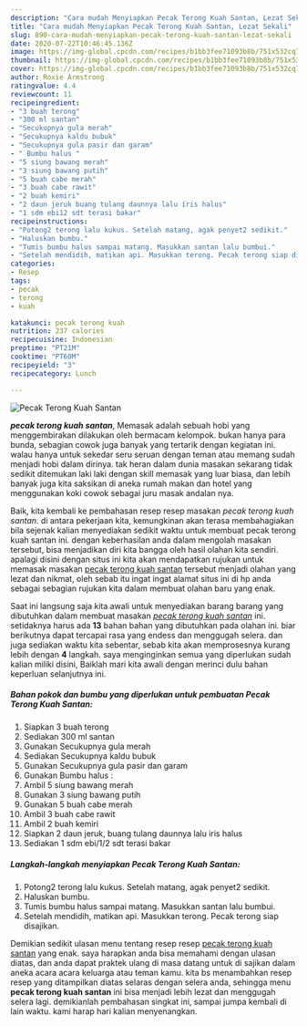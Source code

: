 ```yaml
---
description: "Cara mudah Menyiapkan Pecak Terong Kuah Santan, Lezat Sekali"
title: "Cara mudah Menyiapkan Pecak Terong Kuah Santan, Lezat Sekali"
slug: 890-cara-mudah-menyiapkan-pecak-terong-kuah-santan-lezat-sekali
date: 2020-07-22T10:46:45.136Z
image: https://img-global.cpcdn.com/recipes/b1bb3fee71093b8b/751x532cq70/pecak-terong-kuah-santan-foto-resep-utama.jpg
thumbnail: https://img-global.cpcdn.com/recipes/b1bb3fee71093b8b/751x532cq70/pecak-terong-kuah-santan-foto-resep-utama.jpg
cover: https://img-global.cpcdn.com/recipes/b1bb3fee71093b8b/751x532cq70/pecak-terong-kuah-santan-foto-resep-utama.jpg
author: Roxie Armstrong
ratingvalue: 4.4
reviewcount: 11
recipeingredient:
- "3 buah terong"
- "300 ml santan"
- "Secukupnya gula merah"
- "Secukupnya kaldu bubuk"
- "Secukupnya gula pasir dan garam"
- " Bumbu halus "
- "5 siung bawang merah"
- "3 siung bawang putih"
- "5 buah cabe merah"
- "3 buah cabe rawit"
- "2 buah kemiri"
- "2 daun jeruk buang tulang daunnya lalu iris halus"
- "1 sdm ebi12 sdt terasi bakar"
recipeinstructions:
- "Potong2 terong lalu kukus. Setelah matang, agak penyet2 sedikit."
- "Haluskan bumbu."
- "Tumis bumbu halus sampai matang. Masukkan santan lalu bumbui."
- "Setelah mendidih, matikan api. Masukkan terong. Pecak terong siap disajikan."
categories:
- Resep
tags:
- pecak
- terong
- kuah

katakunci: pecak terong kuah 
nutrition: 237 calories
recipecuisine: Indonesian
preptime: "PT21M"
cooktime: "PT60M"
recipeyield: "3"
recipecategory: Lunch

---
```



![Pecak Terong Kuah Santan](https://img-global.cpcdn.com/recipes/b1bb3fee71093b8b/751x532cq70/pecak-terong-kuah-santan-foto-resep-utama.jpg)

<b><i>pecak terong kuah santan</i></b>, Memasak adalah sebuah hobi yang menggembirakan dilakukan oleh bermacam kelompok. bukan hanya para bunda, sebagian cowok juga banyak yang tertarik dengan kegiatan ini. walau hanya untuk sekedar seru seruan dengan teman atau memang sudah menjadi hobi dalam dirinya. tak heran dalam dunia masakan sekarang tidak sedikit ditemukan laki laki dengan skill memasak yang luar biasa, dan lebih banyak juga kita saksikan di aneka rumah makan dan hotel yang menggunakan koki cowok sebagai juru masak andalan nya.

Baik, kita kembali ke pembahasan resep resep masakan <i>pecak terong kuah santan</i>. di antara pekerjaan kita, kemungkinan akan terasa membahagiakan bila sejenak kalian menyediakan sedikit waktu untuk membuat pecak terong kuah santan ini. dengan keberhasilan anda dalam mengolah masakan tersebut, bisa menjadikan diri kita bangga oleh hasil olahan kita sendiri. apalagi disini dengan situs ini kita akan mendapatkan rujukan untuk memasak masakan <u>pecak terong kuah santan</u> tersebut menjadi olahan yang lezat dan nikmat, oleh sebab itu ingat ingat alamat situs ini di hp anda sebagai sebagian rujukan kita dalam membuat olahan baru yang enak.




Saat ini langsung saja kita awali untuk menyediakan barang barang yang dibutuhkan dalam membuat masakan <u><i>pecak terong kuah santan</i></u> ini. setidaknya harus ada <b>13</b> bahan bahan yang dibutuhkan pada olahan ini. biar berikutnya dapat tercapai rasa yang endess dan menggugah selera. dan juga sediakan waktu kita sebentar, sebab kita akan memprosesnya kurang lebih dengan <b>4</b> langkah. saya menginginkan semua yang diperlukan sudah kalian miliki disini, Baiklah mari kita awali dengan merinci dulu bahan keperluan selanjutnya ini.

<!--inarticleads1-->

##### Bahan pokok dan bumbu yang diperlukan untuk pembuatan Pecak Terong Kuah Santan:

1. Siapkan 3 buah terong
1. Sediakan 300 ml santan
1. Gunakan Secukupnya gula merah
1. Sediakan Secukupnya kaldu bubuk
1. Gunakan Secukupnya gula pasir dan garam
1. Gunakan  Bumbu halus :
1. Ambil 5 siung bawang merah
1. Gunakan 3 siung bawang putih
1. Gunakan 5 buah cabe merah
1. Ambil 3 buah cabe rawit
1. Ambil 2 buah kemiri
1. Siapkan 2 daun jeruk, buang tulang daunnya lalu iris halus
1. Sediakan 1 sdm ebi/1/2 sdt terasi bakar




<!--inarticleads2-->

##### Langkah-langkah menyiapkan Pecak Terong Kuah Santan:

1. Potong2 terong lalu kukus. Setelah matang, agak penyet2 sedikit.
1. Haluskan bumbu.
1. Tumis bumbu halus sampai matang. Masukkan santan lalu bumbui.
1. Setelah mendidih, matikan api. Masukkan terong. Pecak terong siap disajikan.




Demikian sedikit ulasan menu tentang resep resep <u>pecak terong kuah santan</u> yang enak. saya harapkan anda bisa memahami dengan ulasan diatas, dan anda dapat praktek ulang di masa datang untuk di sajikan dalam aneka acara acara keluarga atau teman kamu. kita bs menambahkan resep resep yang ditampilkan diatas selaras dengan selera anda, sehingga menu <b>pecak terong kuah santan</b> ini bisa menjadi lebih lezat dan menggugah selera lagi. demikianlah pembahasan singkat ini, sampai jumpa kembali di lain waktu. kami harap hari kalian menyenangkan.
